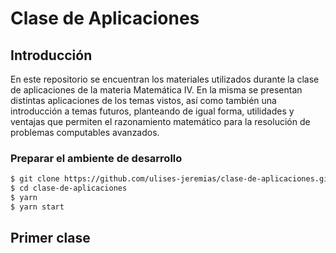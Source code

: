 # Clase de Aplicaciones

## Introducción

En este repositorio se encuentran los materiales utilizados durante la clase de aplicaciones de la materia Matemática IV. En la misma se presentan distintas aplicaciones de los temas vistos, así como también una introducción a temas futuros, planteando de igual forma, utilidades y ventajas que permiten el razonamiento matemático para la resolución de problemas computables avanzados.

### Preparar el ambiente de desarrollo

```bash
$ git clone https://github.com/ulises-jeremias/clase-de-aplicaciones.git
$ cd clase-de-aplicaciones
$ yarn
$ yarn start
```

## Primer clase
